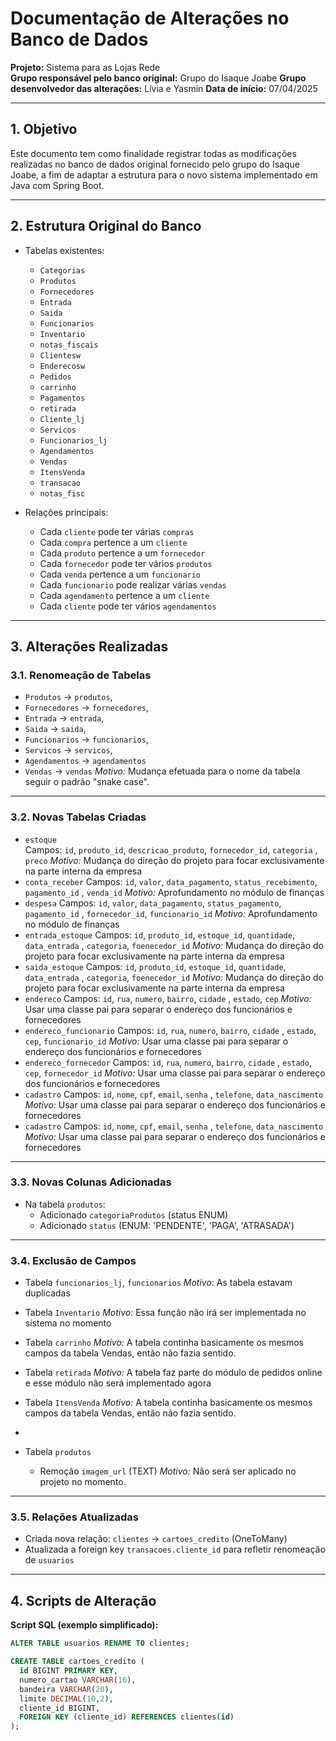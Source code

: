 # Documentação de Alterações no Banco de Dados

**Projeto:** Sistema para as Lojas Rede  
**Grupo responsável pelo banco original:** Grupo do Isaque Joabe 
**Grupo desenvolvedor das alterações:** Lívia e Yasmin
**Data de início:** 07/04/2025

---

## 1. Objetivo

Este documento tem como finalidade registrar todas as modificações realizadas no banco de dados original fornecido pelo grupo do Isaque Joabe, a fim de adaptar a estrutura para o novo sistema implementado em Java com Spring Boot.

---

## 2. Estrutura Original do Banco

- Tabelas existentes:
    - `Categorias`
    - `Produtos`
    - `Fornecedores`
    - `Entrada`
    - `Saida`
    - `Funcionarios`
    - `Inventario`
    - `notas_fiscais`
    - `Clientesw`
    - `Enderecosw`
    - `Pedidos`
    - `carrinho`
    - `Pagamentos`
    - `retirada`
    - `Cliente_lj`
    - `Servicos`
    - `Funcionarios_lj`
    - `Agendamentos`
    - `Vendas`
    - `ItensVenda`
    - `transacao`
    - `notas_fisc`


- Relações principais:
    - Cada `cliente` pode ter várias `compras`
    - Cada `compra` pertence a um `cliente`
    - Cada `produto` pertence a um `fornecedor`
    - Cada `fornecedor` pode ter vários `produtos`
    - Cada `venda` pertence a um `funcionario`
    - Cada `funcionario` pode realizar várias `vendas`
    - Cada `agendamento` pertence a um `cliente`
    - Cada `cliente` pode ter vários `agendamentos`

---

## 3. Alterações Realizadas

### 3.1. Renomeação de Tabelas

- `Produtos` → `produtos`, 
- `Fornecedores` → `fornecedores`,
- `Entrada` → `entrada`, 
- `Saida` → `saida`,
- `Funcionarios` → `funcionarios`,
- `Servicos` → `servicos`,
- `Agendamentos` → `agendamentos` 
- `Vendas` → `vendas`
  *Motivo:* Mudança efetuada para o nome da tabela seguir o padrão "snake case".

---

### 3.2. Novas Tabelas Criadas

- `estoque`  
  Campos: `id`, `produto_id`, `descricao_produto`, `fornecedor_id`, `categoria` , `preco`
  *Motivo:* Mudança do direção do projeto para focar exclusivamente na parte interna da empresa
- `conta_receber`
  Campos: `id`, `valor`, `data_pagamento`, `status_recebimento`, `pagamento_id` , `venda_id`
  *Motivo:* Aprofundamento no módulo de finanças
- `despesa`
  Campos: `id`, `valor`, `data_pagamento`, `status_pagamento`, `pagamento_id` , `fornecedor_id`, `funcionario_id`
  *Motivo:* Aprofundamento no módulo de finanças
-  `entrada_estoque`
   Campos: `id`, `produto_id`, `estoque_id`, `quantidade`, `data_entrada` , `categoria`, `foenecedor_id`
   *Motivo:* Mudança do direção do projeto para focar exclusivamente na parte interna da empresa
- `saida_estoque`
  Campos: `id`, `produto_id`, `estoque_id`, `quantidade`, `data_entrada` , `categoria`, `foenecedor_id`
  *Motivo:* Mudança do direção do projeto para focar exclusivamente na parte interna da empresa
- `endereco`
  Campos: `id`, `rua`, `numero`, `bairro`, `cidade` , `estado`, `cep`
  *Motivo:* Usar uma classe pai para separar o endereço dos funcionários e fornecedores
- `endereco_funcionario`
  Campos: `id`, `rua`, `numero`, `bairro`, `cidade` , `estado`, `cep`, `funcionario_id`
  *Motivo:* Usar uma classe pai para separar o endereço dos funcionários e fornecedores
- `endereco_fornecedor`
  Campos: `id`, `rua`, `numero`, `bairro`, `cidade` , `estado`, `cep`, `fornecedor_id`
  *Motivo:* Usar uma classe pai para separar o endereço dos funcionários e fornecedores
- `cadastro`
  Campos: `id`, `nome`, `cpf`, `email`, `senha` , `telefone`, `data_nascimento`
  *Motivo:* Usar uma classe pai para separar o endereço dos funcionários e fornecedores
- `cadastro`
  Campos: `id`, `nome`, `cpf`, `email`, `senha` , `telefone`, `data_nascimento`
  *Motivo:* Usar uma classe pai para separar o endereço dos funcionários e fornecedores
---

### 3.3. Novas Colunas Adicionadas

- Na tabela `produtos`:
    - Adicionado `categoriaProdutos` (status ENUM)
    - Adicionado `status` (ENUM: 'PENDENTE', 'PAGA', 'ATRASADA')

---

### 3.4. Exclusão de Campos

- Tabela `funcionarios_lj`, `funcionarios`
    *Motivo:* As tabela estavam duplicadas
- Tabela `Inventario`
    *Motivo:* Essa função não irá ser implementada no sistema no momento
- Tabela `carrinho`
    *Motivo:* A tabela continha basicamente os mesmos campos da tabela Vendas, então não fazia sentido.
- Tabela `retirada`
   *Motivo:* A tabela faz parte do módulo de pedidos online e esse módulo não será implementado agora
- Tabela `ItensVenda`
   *Motivo:* A tabela continha basicamente os mesmos campos da tabela Vendas, então não fazia sentido.
- 




- Tabela `produtos`  
    - Remoção `imagem_url` (TEXT)
    *Motivo:* Não será ser aplicado no projeto no momento.

---

### 3.5. Relações Atualizadas

- Criada nova relação: `clientes` → `cartoes_credito` (OneToMany)
- Atualizada a foreign key `transacoes.cliente_id` para refletir renomeação de `usuarios`

---

## 4.   Scripts de Alteração

**Script SQL (exemplo simplificado):**

```sql
ALTER TABLE usuarios RENAME TO clientes;

CREATE TABLE cartoes_credito (
  id BIGINT PRIMARY KEY,
  numero_cartao VARCHAR(16),
  bandeira VARCHAR(20),
  limite DECIMAL(10,2),
  cliente_id BIGINT,
  FOREIGN KEY (cliente_id) REFERENCES clientes(id)
);